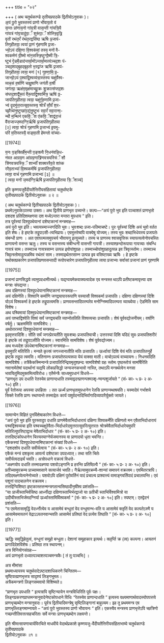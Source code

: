 +++
title = "०२"

+++
( अथ चतुर्थकाण्डे तृतीयप्रपाठके द्वितीयोऽनुवाकः )।  
अ॒यं पु॒रो भु॒वस्तस्य॑ प्राणो भौ॑वाय॒तो व॑  
स॒न्तः प्रा॑णाय॒नो गा॑य॒त्री वास॒न्ती गा॑यत्रि॒यै  
गा॑यत्रं गा॑य॒त्रादु॑पा॒ँ शुरू॑पा॒ँ शोस्त्रि॒वृत्र्रि॒  
वृतो॑ रथंत॒रँ र॑थंत॒रद्वसि॑ष्ठ ऋषिः प्र॒जाप॑-  
तिगृहीतया॒ त्वया॑ प्रा॒णं गृ॑हणामि प्र॒जा-  
भ्यो॒ऽयं द॑क्षि॒णा वि॒श्वक॑मां॒ तस्य॒ मनो॑ वै-  
श्वकर्मणं ग्री॒ष्मो मा॑न॒सस्त्रि॒ष्टुग्ग्रै॒ष्मी त्रि॒-  
ष्टुभ॑ ऐ॒डमै॒डाद॑न्तर्या॒मो॑ऽन्तर्या॒मात्प॑ञ्चद॒शः प॑-  
ञ्चद॒शाद्बृ॒हद्बृह॒तो भ॒रद्वा॑ज ऋषिः॑ प्र॒जाप॑-  
तिगृहीतया॒ त्वया॒ मनः॑ [१] गृ॒ह्‍णा॒मि॒ प्र॒-  
जाभ्यो॒ऽयं प॒श्वाद्वि॒श्वव्य॑चा॒स्तस्य चक्षु॑र्वैश्व-  
व्यच॒सं व॒र्षाणि॑ चाक्षु॒षाणि जग॑ती वा॒र्षी  
जग॑त्या॒ ऋक्ष॑म॒मृक्ष॑माच्छु॒क्रः शु॒क्रात्स॑प्तद॒शः  
स॑प्तद॒शाद्वै॑रू॒पं वै॑रू॒पाद्वि॒श्वामि॑त्र॒ ऋषिः॑ प्र॒-  
जाप॑तिगृहीतया॒ त्वया॒ चक्षु॑र्गृह्‍णामि प्र॒जा-  
भ्य॑ दृ॒दमु॑त्त॒रात्सृव॒स्तस्य॒ श्रोत्रँ सौ॒वँ श॒र-  
च्छौ॒त्र्य॑नुष्टुप्छा॑र॒द्य॑नु॒ष्टुभः॑ स्वा॒रँ स्वा॒रान्म॒-  
न्थी म॒न्थिन॑ एकवि॒ँश ए॑कवि॒ँशाद्व॑रा॒जं  
वै॑राजाज्ज॒मदग्नि॒र्ऋ॑षिः॑ प्र॒जाप॑तिगृहीतया  
[२] त्वया॒ श्रोत्रं॑ गृहणामि प्र॒जाभ्य॑ इ॒यमु-  
परि॑ म॒तिस्तस्यै॒ वाङ्‍मा॒ती हे॑मन्तो वा॑च्या-

[[1974]]

य॒नः प॒ङ्‍‍क्तिर्है॑म॒न्ती प॒ङ्क्त्यै नि॒धन॑वन्नि॒ध-  
न॑वत आग्रय॒ण आ॑ग्रय॒णात्र्रि॑णवत्रयस्त्रि॑ँ शौ  
त्रि॑णवत्रयस्त्रि॒ँ शाभ्याँ॑ शाक्वररैव॒ते शा॑व्क  
ररैव॒ताभ्यां॑ वि॒श्वकर्मषिः॑ प्र॒जाप॑तिगृहीतया॒  
त्वया॒ वाचं॑ गृहणामि प्रजाभ्यः॑ [३] ॥  
[ त्वया॒ मनो॑ ज॒मद॑ग्नि॒र्ऋषि॑ प्र॒जाप॑तिगृहीतया त्रि॒ँशञ्च॑]

इति कृष्णयजुर्वेदीयतैत्तिरीयसंहितायां चतुर्थाष्टके  
तृतीयप्रपाठके द्वितीयोऽनुवाकः ॥ २ ॥

( अथ चतुर्थकाण्डे द्वितीयप्रपाठके द्वितीयोऽनुवाकः )।  
प्रथमेऽनुवाकेऽपस्या उक्ताः। अथ द्वितीये प्राणभृत उच्यन्ते। कल्पः—“अयं पुरो भुव इति पञ्चाशतं प्राणभृतो दशदश प्रतिदिशमक्ष्णया दश मध्येऽन्तरा मन्तरा मुपधाय ” इति।  
तत्र पूर्वस्यां दिश्युपथेयानां दशेष्टकानां मन्त्रमाह—  
अयं पुरो भुव इति। भवत्यस्माज्जगदिति भुवः। भुवःशब्दः प्रजा-पतिमाचष्टे। पुरः पूर्वस्यां दिशि अयं भुवो वर्तत इति शेषः। हे इष्टके तद्रूपाऽसी-त्यभिप्रायः। एवमुत्तरेष्वपि वाक्येषु योज्यम्। तस्य भुवः शब्दाभिधेयस्य प्रजापतेः संबन्धी प्राणः । अत एवापत्मत्वमुपचर्य भौवायनू इत्युच्यते। तस्य च प्राणस्य श्वासवृत्तिरू स्यापत्यत्वेनोपचस्तिः प्राणायनो वसन्त ऋतुः। तस्य च वसन्तस्य संबीन्धनी वासन्ती गायत्री। तस्याश्छन्दोरूपाया गायत्र्याः संबन्धि गायत्रं साम। तस्माञ्च गायत्रसाम्न उत्पन्न इवोपांशुग्रहः। तस्माच्चोपांशुग्रहादुत्पन्न इव त्रिवृत्स्तोमः। तस्माञ्च त्रिवृत्स्तोमादुत्पन्नमिव रथंतरं साम। तस्माद्रर्थतरसाम्न उत्पन्न इव वसिष्टाख्य ऋषिः । हे इष्टके यथोक्तप्रकारेण प्रजापतिप्रणवसन्तादी रूपोपचारेण प्रजापतिगृहीतया त्वया प्रजाभ्यः सर्वासां प्रजानां प्राणं गृह्‍णामि

[[1975]]

प्रजानां प्राणसिद्धये त्वामुपदधामीत्यर्थः। यद्यप्ययमेकवाक्यत्वादेक एव मन्त्रस्त थाऽपि प्रतीष्टकमावृत्त्या दश मन्त्राः संपद्यन्त।  
अथ दक्षिणस्यां दिश्युपधेयानामिष्टकानां मन्त्रमाह—  
अयं दक्षिणेति। विश्वानि कर्माणि जगद्व्यापाररूपाणि यस्यासौ विश्वकर्मा प्रजापतिः। दक्षिणा दक्षिणस्यां दिशि योऽयं विश्वकर्मा हे इष्टके तद्रूपात्वमसि। प्राणवसन्तादिपरम्परेव मनोग्निष्मादिपरम्परा व्याख्येया। ऐडमिति साम विशेषः।  
अथ पश्र्विमायां दिश्मुपधेयानामिष्टकानां मन्त्रमाह—  
अयं पश्चाद्विश्वेति विश्वं सर्वं जगद्व्यचति व्याप्नोततिति विश्वव्यचाः प्रजापतिः। शेषं पूर्ववद्योजनीयम्। वर्षाणि वर्षर्तुः। ऋक्षममिति सामविशेप:।  
अथोत्तरस्यां दिश्युपधेयानां मम्त्रमाह—  
इदमृत्तरादिशि। सौति सर्वं जगत्प्रेरयतीति सुवःशब्दः प्रजापतिवाची। उत्तरस्यां दिशि यदिदं सुवः प्रजापतिशरीरं हे इष्टके त्वं तद्रूपाऽसीति योज्यम। स्वारमिति सामविशेषः। शेषं पूर्ववद्योज्यम।  
अथ मध्यदेश उपधेबानामिष्टकानां मन्त्रमाह—  
इयमुपरि मतिरिति। मन्यते कृत्स्रं जगज्जानातीति मतिः प्रजापतिः। ऊर्ध्वायां दिशि येयं मतिः प्रजापतितनुर्हे इष्टके तद्रूपा त्वमसि। मतिनाम्नः प्रजापतेरपत्यरूपा येयं वाक्सा माती। वाचोऽपत्यं वाच्यायनः। निधनवदिति सामविशेषः। तत्रैकैकस्मिन्यन्त्रे प्रजापतिरिन्द्रियमृतुश्छन्दः सामविशेषो ग्रहः स्तोमः पृष्ठस्तोत्रं सामर्षिरिति नवानामेतेषां पदार्थानां यद्यपि लोकप्रसिद्धो जन्यजनकभावो नास्ति, तथाऽपि मन्त्रर्थत्वेन मनसा भावयितुमिदमुक्तमित्यविरोधः। एतैर्मन्त्रैः साध्यमुपधानं विधत्ते—  
“प्राणभृत उप दधाति रेतस्येव प्राणान्दधाति तस्माद्वदन्प्राणन्पश्मञ्शृ-ण्वन्पशुर्जायते ” (सं॰ का॰ ५ प्र॰ २ अ॰ १०) इति।  
पूर्वं रेतोरूपा अपस्या उपहिताः । तत ऊर्ध्मं प्राणभृतामुपधानेन रेतसि प्राणान्स्थाषयति। यस्मादेवं गर्भाशये सिक्ते रेतसि प्राणः स्थाप्यन्ते तस्माद्रेतः कार्य पशुर्वदनादिभिर्वागादिव्यापारैर्युक्तो जायते।

[[1976]]

सामान्येन विहितं पुनर्विशेषाकारेण विधत्ते—  
“अयं पुरो भुव इति पुरस्तादुप दधाति प्राणमेवैताभिर्दाधारायं दक्षिणा विश्वकर्मेति दक्षिणतो मन एवैताभिर्दाधारायं पश्र्वद्विश्वव्यचा इति पश्र्वच्चक्षुरेवैता-भिर्दाधारेदमुत्तरात्सुवरित्युत्तरतः श्रोत्रमेवैताभिर्दाधारेयमुपरि मतिरित्युपरिष्टाद्वाच मेवैताभिर्दाधार ” (सं॰ का॰ ५ प्र॰ २ अ॰ १०) इति।  
तत्तदिष्टकोपधानेन चित्त्यस्याग्नेर्यजमानस्य वा प्राणादयो धृता भवन्ति।  
एकैकस्यां दिश्युपधेयानामिष्टकानां संख्यां विधत्ते—  
“दशदशोप दधाति सवीर्यत्वाय ” (सं॰ का॰ ५ प्र॰ २ अ॰ १०) इति।  
एकैकं मन्त्रं दशकृत्व आवर्त्य दशेष्टका उपदध्यात्। तथा सति चितेः  
सवीर्यत्वदार्ढ्यं भवति। अत्रोपधाने वक्रत्वं विधत्ते-  
“अक्ष्णयोप दधाति तस्मादक्ष्णया पशवोऽङ्गानि प्र हरन्ति प्रतिष्ठित्यै ” (सं॰ का॰ ५ प्र॰ २ अ॰ १०) इति।  
प्रतीच्यामुपक्रम्य प्राच्यामवसाने सत्यार्जवं भवति। नैर्ऋत्यामुपक्रम्यै-शान्यां समापनं वक्रत्वम। एवमितरत्रापि। तदिदमक्ष्णयेत्यनेनोच्यते। पशवोऽपि दक्षिणं पुरोवर्तिनं पादं प्रचाल्य प्राश्वात्त्यं वामाङ्गवर्तिपादं प्रचालयन्ति। एवं पशूनां पादचालनेन वक्रत्वम।  
तत्तद्दिग्विशिष्टा इष्टकास्तत्तन्मन्त्रगतान्वसिष्ठादीनृषींश्व प्रशंसति—  
“याः प्राजीस्ताभिर्वसिष्ठ आर्ध्नोद्या दक्षिणास्ताभिर्भरद्वाजो याः प्रतीची स्ताभिर्विश्वामित्रो या उदीचीस्ताभिर्जमदग्निर्या ऊर्ध्वास्तामिर्विश्वकर्मा ” [सं॰ का॰ ५ प्र॰ २ अ॰ १०] इति। स्पष्टम्। एतद्वेदनं प्रशंसति—  
“य एवमेतासामृद्धिं वेदर्ध्नोत्येव य आसामेवं बन्धुतां वेद वन्धुमान्भ-वति य आसामेवं क्लृतिं वेद कल्पतेऽस्मै य आसामेवमायतनं वेद्राऽऽयतनवान्भवति आसामेवं प्रतिष्ठां वेद प्रत्येव तिष्ठति ” [सं॰ का॰ ५ प्र॰ २ अ॰ १०] इति।

[[1977]]

ऋद्धिः समृद्धिहेतुत्वं, वन्धूनां समूहो बन्धुता। देशानां समूहाकार इत्यर्थः। क्लृर्प्ति क्र (त्व) कल्पना। आयतनं प्रागादिदेशविशेषः। प्रतिष्ठा तत्र स्थापनम्।  
अत्र विनियोगसंग्रहः—  
अयं प्राणभृतो दध्यात्पञ्चाशत्पञ्चमन्त्रकैः [ तं तु पञ्चभिः] ।

अत्र मीमांसा  
प्रथमाध्यायस्य चतुर्थपादेऽष्टादशाधिकरणे चिन्तितम—  
सृष्टिवत्प्राणभृत्तत्र सादृश्यं लिङ्गभूमतः।  
अत्रैकमन्त्रगो लिङ्गसमवायो विशिष्यते॥

“प्राणभृत उपधाति ” इत्यत्रापि सृष्टिन्यायेन मन्त्रविधिरिति पूर्वः पक्षः। लिङ्गप्रकरणप्राप्तमन्त्रानुवादेनेष्टकोपधाने विधिः “रेतस्येव प्राणान्दधाति ” इत्यस्य वक्ष्यमाणार्थवादस्योपपत्तये प्राणभृच्छब्देन मन्त्रानुवादः। पूर्वत्र द्वितीयादिमन्त्रेषु सृष्टिलिङ्गानां बाहुल्यम। इह तु प्रथममन्त्र एव प्राणभृल्लिङ्गमाम्नायते – “अयं पुरो भुवस्तस्य प्राणो भौवायनः ” इति। एकस्यैव मन्त्रस्य प्राणभृत्तेऽपि च्छत्रिणो गच्छन्तीतिवत्तत्सहचरिताः सर्वे मन्त्राः प्राणभृच्छब्देन लक्ष्यन्ते।

इति श्रीमत्सायणाचार्यविरचिते माधवीये वेदार्थप्रकाशे कृष्णयजु-र्वेदीयतैत्तिरीयसंहिताभाष्ये चतुर्थकाण्डे तृतीयप्रपाठके  
द्वितीयोऽनुवाकः ॥१ ॥
